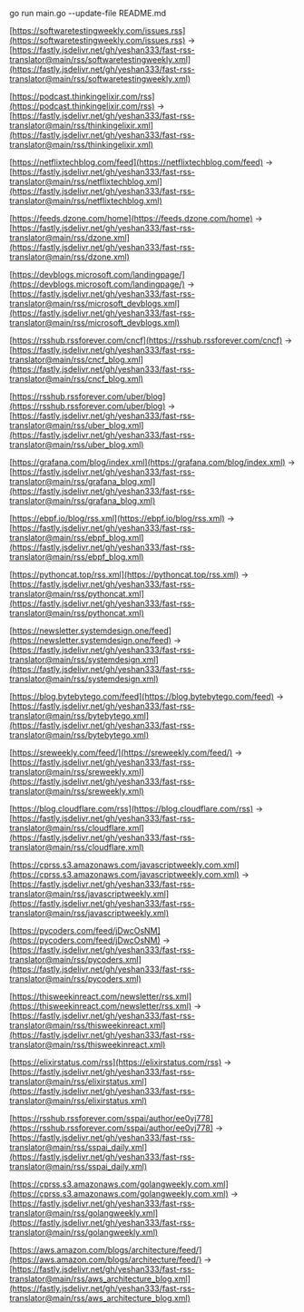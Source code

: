 
go run main.go --update-file README.md

<!-- fast-rss-translator: start -->

[https://softwaretestingweekly.com/issues.rss](https://softwaretestingweekly.com/issues.rss) -> [https://fastly.jsdelivr.net/gh/yeshan333/fast-rss-translator@main/rss/softwaretestingweekly.xml](https://fastly.jsdelivr.net/gh/yeshan333/fast-rss-translator@main/rss/softwaretestingweekly.xml)

[https://podcast.thinkingelixir.com/rss](https://podcast.thinkingelixir.com/rss) -> [https://fastly.jsdelivr.net/gh/yeshan333/fast-rss-translator@main/rss/thinkingelixir.xml](https://fastly.jsdelivr.net/gh/yeshan333/fast-rss-translator@main/rss/thinkingelixir.xml)

[https://netflixtechblog.com/feed](https://netflixtechblog.com/feed) -> [https://fastly.jsdelivr.net/gh/yeshan333/fast-rss-translator@main/rss/netflixtechblog.xml](https://fastly.jsdelivr.net/gh/yeshan333/fast-rss-translator@main/rss/netflixtechblog.xml)

[https://feeds.dzone.com/home](https://feeds.dzone.com/home) -> [https://fastly.jsdelivr.net/gh/yeshan333/fast-rss-translator@main/rss/dzone.xml](https://fastly.jsdelivr.net/gh/yeshan333/fast-rss-translator@main/rss/dzone.xml)

[https://devblogs.microsoft.com/landingpage/](https://devblogs.microsoft.com/landingpage/) -> [https://fastly.jsdelivr.net/gh/yeshan333/fast-rss-translator@main/rss/microsoft_devblogs.xml](https://fastly.jsdelivr.net/gh/yeshan333/fast-rss-translator@main/rss/microsoft_devblogs.xml)

[https://rsshub.rssforever.com/cncf](https://rsshub.rssforever.com/cncf) -> [https://fastly.jsdelivr.net/gh/yeshan333/fast-rss-translator@main/rss/cncf_blog.xml](https://fastly.jsdelivr.net/gh/yeshan333/fast-rss-translator@main/rss/cncf_blog.xml)

[https://rsshub.rssforever.com/uber/blog](https://rsshub.rssforever.com/uber/blog) -> [https://fastly.jsdelivr.net/gh/yeshan333/fast-rss-translator@main/rss/uber_blog.xml](https://fastly.jsdelivr.net/gh/yeshan333/fast-rss-translator@main/rss/uber_blog.xml)

[https://grafana.com/blog/index.xml](https://grafana.com/blog/index.xml) -> [https://fastly.jsdelivr.net/gh/yeshan333/fast-rss-translator@main/rss/grafana_blog.xml](https://fastly.jsdelivr.net/gh/yeshan333/fast-rss-translator@main/rss/grafana_blog.xml)

[https://ebpf.io/blog/rss.xml](https://ebpf.io/blog/rss.xml) -> [https://fastly.jsdelivr.net/gh/yeshan333/fast-rss-translator@main/rss/ebpf_blog.xml](https://fastly.jsdelivr.net/gh/yeshan333/fast-rss-translator@main/rss/ebpf_blog.xml)

[https://pythoncat.top/rss.xml](https://pythoncat.top/rss.xml) -> [https://fastly.jsdelivr.net/gh/yeshan333/fast-rss-translator@main/rss/pythoncat.xml](https://fastly.jsdelivr.net/gh/yeshan333/fast-rss-translator@main/rss/pythoncat.xml)

[https://newsletter.systemdesign.one/feed](https://newsletter.systemdesign.one/feed) -> [https://fastly.jsdelivr.net/gh/yeshan333/fast-rss-translator@main/rss/systemdesign.xml](https://fastly.jsdelivr.net/gh/yeshan333/fast-rss-translator@main/rss/systemdesign.xml)

[https://blog.bytebytego.com/feed](https://blog.bytebytego.com/feed) -> [https://fastly.jsdelivr.net/gh/yeshan333/fast-rss-translator@main/rss/bytebytego.xml](https://fastly.jsdelivr.net/gh/yeshan333/fast-rss-translator@main/rss/bytebytego.xml)

[https://sreweekly.com/feed/](https://sreweekly.com/feed/) -> [https://fastly.jsdelivr.net/gh/yeshan333/fast-rss-translator@main/rss/sreweekly.xml](https://fastly.jsdelivr.net/gh/yeshan333/fast-rss-translator@main/rss/sreweekly.xml)

[https://blog.cloudflare.com/rss](https://blog.cloudflare.com/rss) -> [https://fastly.jsdelivr.net/gh/yeshan333/fast-rss-translator@main/rss/cloudflare.xml](https://fastly.jsdelivr.net/gh/yeshan333/fast-rss-translator@main/rss/cloudflare.xml)

[https://cprss.s3.amazonaws.com/javascriptweekly.com.xml](https://cprss.s3.amazonaws.com/javascriptweekly.com.xml) -> [https://fastly.jsdelivr.net/gh/yeshan333/fast-rss-translator@main/rss/javascriptweekly.xml](https://fastly.jsdelivr.net/gh/yeshan333/fast-rss-translator@main/rss/javascriptweekly.xml)

[https://pycoders.com/feed/jDwcOsNM](https://pycoders.com/feed/jDwcOsNM) -> [https://fastly.jsdelivr.net/gh/yeshan333/fast-rss-translator@main/rss/pycoders.xml](https://fastly.jsdelivr.net/gh/yeshan333/fast-rss-translator@main/rss/pycoders.xml)

[https://thisweekinreact.com/newsletter/rss.xml](https://thisweekinreact.com/newsletter/rss.xml) -> [https://fastly.jsdelivr.net/gh/yeshan333/fast-rss-translator@main/rss/thisweekinreact.xml](https://fastly.jsdelivr.net/gh/yeshan333/fast-rss-translator@main/rss/thisweekinreact.xml)

[https://elixirstatus.com/rss](https://elixirstatus.com/rss) -> [https://fastly.jsdelivr.net/gh/yeshan333/fast-rss-translator@main/rss/elixirstatus.xml](https://fastly.jsdelivr.net/gh/yeshan333/fast-rss-translator@main/rss/elixirstatus.xml)

[https://rsshub.rssforever.com/sspai/author/ee0vj778](https://rsshub.rssforever.com/sspai/author/ee0vj778) -> [https://fastly.jsdelivr.net/gh/yeshan333/fast-rss-translator@main/rss/sspai_daily.xml](https://fastly.jsdelivr.net/gh/yeshan333/fast-rss-translator@main/rss/sspai_daily.xml)

[https://cprss.s3.amazonaws.com/golangweekly.com.xml](https://cprss.s3.amazonaws.com/golangweekly.com.xml) -> [https://fastly.jsdelivr.net/gh/yeshan333/fast-rss-translator@main/rss/golangweekly.xml](https://fastly.jsdelivr.net/gh/yeshan333/fast-rss-translator@main/rss/golangweekly.xml)

[https://aws.amazon.com/blogs/architecture/feed/](https://aws.amazon.com/blogs/architecture/feed/) -> [https://fastly.jsdelivr.net/gh/yeshan333/fast-rss-translator@main/rss/aws_architecture_blog.xml](https://fastly.jsdelivr.net/gh/yeshan333/fast-rss-translator@main/rss/aws_architecture_blog.xml)

<!-- fast-rss-translator: end -->

